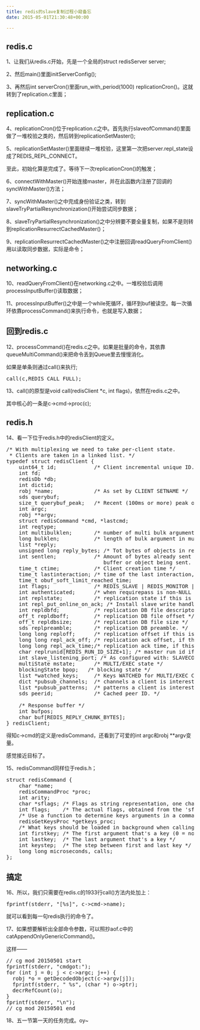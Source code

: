 ```yaml
---
title: redis的slave复制过程小窥备忘
date: 2015-05-01T21:30:48+00:00

---
```

## redis.c

1、让我们从redis.c开始，先是一个全局的struct redisServer server;

2、然后main()里面initServerConfig();

3、再然后int serverCron()里面run\_with\_period(1000) replicationCron()。这就转到了replication.c里面；

## replication.c

4、replicationCron()位于replication.c之中。首先执行slaveofCommand()里面做了一堆校验之类的，然后转到replicationSetMaster();

5、replicationSetMaster()里面继续一堆校验，这里第一次把server.repl\_state设成了REDIS\_REPL_CONNECT。

至此，初始化算是完成了。等待下一次replicationCron()的触发；

6、connectWithMaster()开始连接master，并在此函数内注册了回调的syncWithMaster()方法；

7、syncWithMaster()之中完成身份验证之类，转到slaveTryPartialResynchronization()开始尝试同步数据；

8、slaveTryPartialResynchronization()之中分辨要不要全量复制，如果不是则转到replicationResurrectCachedMaster()；

9、replicationResurrectCachedMaster()之中注册回调readQueryFromClient()用以读取同步数据，实际是命令；

## networking.c

10、readQueryFromClient()在networking.c之中。一堆校验后调用processInputBuffer()读取数据；

11、processInputBuffer()之中是一个while死循环，循环到buf被读空。每一次循环依靠processCommand()来执行命令，也就是写入数据；

## 回到redis.c

12、processCommand()在redis.c之中。如果是批量的命令，其依靠queueMultiCommand()来把命令丢到Queue里去慢慢消化。
  
如果是单条则通过call()来执行;

<pre>call(c,REDIS_CALL_FULL);
</pre>

13、call()的原型是void call(redisClient *c, int flags)，依然在redis.c之中。
  
其中核心的一条是c->cmd->proc(c);

## redis.h

14、看一下位于redis.h中的redisClient的定义。

<pre>/* With multiplexing we need to take per-client state.
 * Clients are taken in a linked list. */
typedef struct redisClient {
    uint64_t id;            /* Client incremental unique ID. */
    int fd;
    redisDb *db;
    int dictid;
    robj *name;             /* As set by CLIENT SETNAME */
    sds querybuf;
    size_t querybuf_peak;   /* Recent (100ms or more) peak of querybuf size */
    int argc;
    robj **argv;
    struct redisCommand *cmd, *lastcmd;
    int reqtype;
    int multibulklen;       /* number of multi bulk arguments left to read */
    long bulklen;           /* length of bulk argument in multi bulk request */
    list *reply;
    unsigned long reply_bytes; /* Tot bytes of objects in reply list */
    int sentlen;            /* Amount of bytes already sent in the current
                               buffer or object being sent. */
    time_t ctime;           /* Client creation time */
    time_t lastinteraction; /* time of the last interaction, used for timeout */
    time_t obuf_soft_limit_reached_time;
    int flags;              /* REDIS_SLAVE | REDIS_MONITOR | REDIS_MULTI ... */
    int authenticated;      /* when requirepass is non-NULL */
    int replstate;          /* replication state if this is a slave */
    int repl_put_online_on_ack; /* Install slave write handler on ACK. */
    int repldbfd;           /* replication DB file descriptor */
    off_t repldboff;        /* replication DB file offset */
    off_t repldbsize;       /* replication DB file size */
    sds replpreamble;       /* replication DB preamble. */
    long long reploff;      /* replication offset if this is our master */
    long long repl_ack_off; /* replication ack offset, if this is a slave */
    long long repl_ack_time;/* replication ack time, if this is a slave */
    char replrunid[REDIS_RUN_ID_SIZE+1]; /* master run id if this is a master */
    int slave_listening_port; /* As configured with: SLAVECONF listening-port */
    multiState mstate;      /* MULTI/EXEC state */
    blockingState bpop;   /* blocking state */
    list *watched_keys;     /* Keys WATCHED for MULTI/EXEC CAS */
    dict *pubsub_channels;  /* channels a client is interested in (SUBSCRIBE) */
    list *pubsub_patterns;  /* patterns a client is interested in (SUBSCRIBE) */
    sds peerid;             /* Cached peer ID. */

    /* Response buffer */
    int bufpos;
    char buf[REDIS_REPLY_CHUNK_BYTES];
} redisClient;
</pre>

得知c->cmd的定义是redisCommand，还看到了可爱的int argc和robj **argv变量。
  
感觉接近目标了。

15、redisCommand同样位于redis.h；

<pre>struct redisCommand {
    char *name;
    redisCommandProc *proc;
    int arity;
    char *sflags; /* Flags as string representation, one char per flag. */
    int flags;    /* The actual flags, obtained from the 'sflags' field. */
    /* Use a function to determine keys arguments in a command line. */
    redisGetKeysProc *getkeys_proc;
    /* What keys should be loaded in background when calling this command? */
    int firstkey; /* The first argument that's a key (0 = no keys) */
    int lastkey;  /* The last argument that's a key */
    int keystep;  /* The step between first and last key */
    long long microseconds, calls;
};
</pre>

## 搞定

16、所以，我们只需要在redis.c的1933行call()方法内处加上：

<pre>fprintf(stderr, "[%s]", c->cmd->name);
</pre>

就可以看到每一句redis执行的命令了。

17、如果想要解析出全部命令参数，可以照抄aof.c中的catAppendOnlyGenericCommand()。
  
这样——

<pre>// cg mod 20150501 start
fprintf(stderr, "cmdgot:");
for (int j = 0; j &lt; c->argc; j++) {
  robj *o = getDecodedObject(c->argv[j]);
  fprintf(stderr, " %s", (char *) o->ptr);
  decrRefCount(o);
}
fprintf(stderr, "\n");
// cg mod 20150501 end
</pre>

18、五一节第一天的任务完成。oy~
